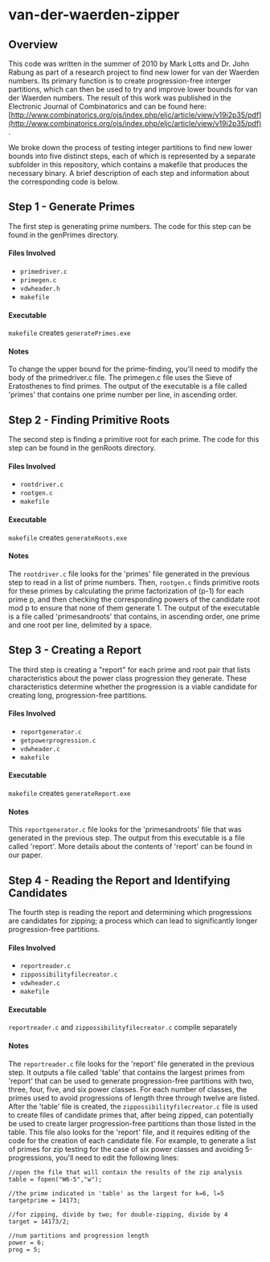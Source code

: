van-der-waerden-zipper
======================

## Overview

This code was written in the summer of 2010 by Mark Lotts and Dr. John Rabung as part of a research project to find new lower for van der Waerden numbers. Its primary function is to create progression-free interger partitions, which can then be used to try and improve lower bounds for van der Waerden numbers. The result of this work was published in the Electronic Journal of Combinatorics and can be found here: [http://www.combinatorics.org/ojs/index.php/eljc/article/view/v19i2p35/pdf](http://www.combinatorics.org/ojs/index.php/eljc/article/view/v19i2p35/pdf).

We broke down the process of testing integer partitions to find new lower bounds into five distinct steps, each of which is represented by a separate subfolder in this repository, which contains a makefile that produces the necessary binary. A brief description of each step and information about the corresponding code is below.

## Step 1 - Generate Primes
The first step is generating prime numbers. The code for this step can be found in the genPrimes directory.

#### Files Involved

- `primedriver.c`
- `primegen.c`
- `vdwheader.h`
- `makefile`

#### Executable 

`makefile` creates `generatePrimes.exe`

#### Notes

To change the upper bound for the prime-finding, you'll need to modify the body of the primedriver.c file. The primegen.c file uses the Sieve of Eratosthenes to find primes. The output of the executable is a file called 'primes' that contains one prime number per line, in ascending order.

## Step 2 - Finding Primitive Roots
The second step is finding a primitive root for each prime. The code for this step can be found in the genRoots directory.

#### Files Involved

 - `rootdriver.c`
 - `rootgen.c`
 - `makefile`

#### Executable 
 
`makefile` creates `generateRoots.exe`

#### Notes

The `rootdriver.c` file looks for the 'primes' file generated in the previous step to read in a list of prime numbers. Then, `rootgen.c` finds primitive roots for these primes by calculating the prime factorization of (p-1) for each prime p, and then checking the corresponding powers of the candidate root mod p to ensure that none of them generate 1. The output of the executable is a file called 'primesandroots' that contains, in ascending order, one prime and one root per line, delimited by a space.

## Step 3 - Creating a Report
The third step is creating a "report" for each prime and root pair that lists characteristics about the power class progression they generate. These characteristics determine whether the progression is a viable candidate for creating long, progression-free partitions.

#### Files Involved
 - `reportgenerator.c`
 - `getpowerprogression.c`
 - `vdwheader.c`
 - `makefile`

#### Executable

`makefile` creates `generateReport.exe`

#### Notes

This `reportgenerator.c` file looks for the 'primesandroots' file that was generated in the previous step. The output from this executable is a file called 'report'. More details about the contents of 'report' can be found in our paper.

## Step 4 - Reading the Report and Identifying Candidates
The fourth step is reading the report and determining which progressions are candidates for zipping; a process which can lead  to significantly longer progression-free partitions.

#### Files Involved

 - `reportreader.c`
 - `zippossibilityfilecreator.c`
 - `vdwheader.c`
 - `makefile`

#### Executable

`reportreader.c` and `zippossibilityfilecreator.c` compile separately

#### Notes

The `reportreader.c` file looks for the 'report' file generated in the previous step. It outputs a file called 'table' that contains the largest primes from 'report' that can be used to generate progression-free partitions with two, three, four, five, and six power classes. For each number of classes, the primes used to avoid progressions of length three through twelve are listed. After the 'table' file is created, the `zippossibilityfilecreator.c` file is used to create files of candidate primes that, after being zipped, can potentially be used to create larger progression-free partitions than those listed in the table. This file also looks for the 'report' file, and it requires editing of the code for the creation of each candidate file. For example, to generate a list of primes for zip testing for the case of six power classes and avoiding 5-progressions, you'll need to edit the following lines:

```
//open the file that will contain the results of the zip analysis
table = fopen("W6-5","w");
		
//the prime indicated in 'table' as the largest for k=6, l=5
targetprime = 14173;

//for zipping, divide by two; for double-zipping, divide by 4
target = 14173/2;

//num partitions and progression length
power = 6;
prog = 5;
```
